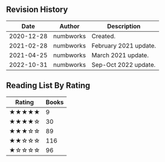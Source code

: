 ## Revision History

|Date|Author|Description|
|---|---|---|
|2020-12-28|numbworks|Created.|
|2021-02-28|numbworks|February 2021 update.|
|2021-04-25|numbworks|March 2021 update.|
|2022-10-31|numbworks|Sep-Oct 2022 update.|

## Reading List By Rating

|Rating|Books|
|---|---|
|★★★★★|9|
|★★★★☆|30|
|★★★☆☆|89|
|★★☆☆☆|116|
|★☆☆☆☆|96|